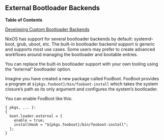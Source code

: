 ## External Bootloader Backends

**Table of Contents**

[Developing Custom Bootloader Backends](#sec-bootloader-external-developing)

NixOS has support for several bootloader backends by default: systemd-boot, grub, uboot, etc. The built-in bootloader backend support is generic and supports most use cases. Some users may prefer to create advanced workflows around managing the bootloader and bootable entries.

You can replace the built-in bootloader support with your own tooling using the “external” bootloader option.

Imagine you have created a new package called FooBoot. FooBoot provides a program at `${pkgs.fooboot}/bin/fooboot-install` which takes the system closure’s path as its only argument and configures the system’s bootloader.

You can enable FooBoot like this:

```programlisting
{ pkgs, ... }:
{
  boot.loader.external = {
    enable = true;
    installHook = "${pkgs.fooboot}/bin/fooboot-install";
  };
}
```
